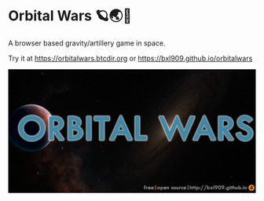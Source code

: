 # Orbital Wars 🪐🌏🚀
A browser based gravity/artillery game in space.

Try it at https://orbitalwars.btcdir.org
or https://bxl909.github.io/orbitalwars

![test](https://github.com/BXL909/BXL909.github.io/blob/main/images/OrbitalWarsCard.png?raw=true)

